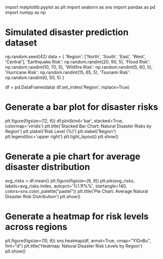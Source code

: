import matplotlib.pyplot as plt
import seaborn as sns
import pandas as pd
import numpy as np

# Simulated disaster prediction dataset
np.random.seed(42)
data = {
    'Region': ['North', 'South', 'East', 'West', 'Central'],
    'Earthquake Risk': np.random.randint(20, 90, 5),
    'Flood Risk': np.random.randint(10, 70, 5),
    'Wildfire Risk': np.random.randint(5, 60, 5),
    'Hurricane Risk': np.random.randint(15, 65, 5),
    'Tsunami Risk': np.random.randint(0, 50, 5)
}

df = pd.DataFrame(data)
df.set_index('Region', inplace=True)

# Generate a bar plot for disaster risks
plt.figure(figsize=(12, 6))
df.plot(kind='bar', stacked=True, colormap='viridis')
plt.title('Stacked Bar Chart: Natural Disaster Risks by Region')
plt.ylabel('Risk Level (%)')
plt.xlabel('Region')
plt.legend(loc='upper right')
plt.tight_layout()
plt.show()

# Generate a pie chart for average disaster distribution
avg_risks = df.mean()
plt.figure(figsize=(8, 8))
plt.pie(avg_risks, labels=avg_risks.index, autopct='%1.1f%%', startangle=140,
        colors=sns.color_palette("pastel"))
plt.title('Pie Chart: Average Natural Disaster Risk Distribution')
plt.show()

# Generate a heatmap for risk levels across regions
plt.figure(figsize=(10, 6))
sns.heatmap(df, annot=True, cmap="YlGnBu", fmt="d")
plt.title('Heatmap: Natural Disaster Risk Levels by Region')
plt.show() 
